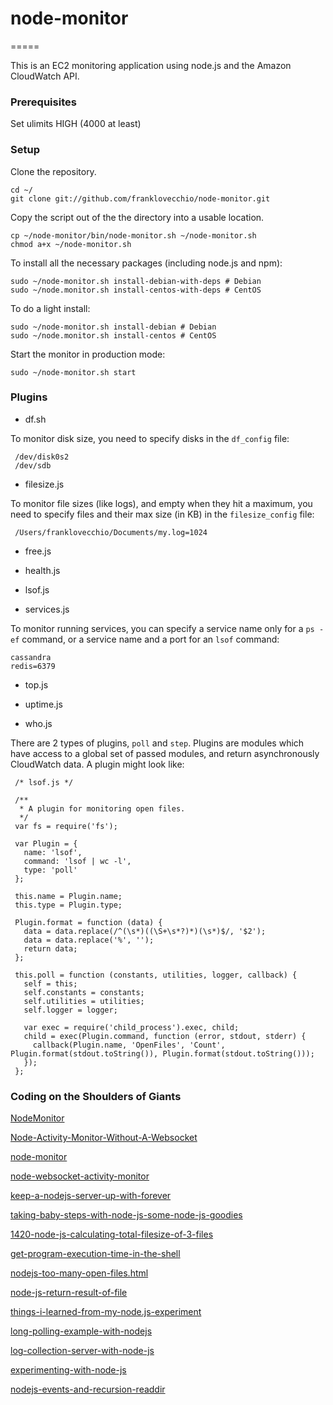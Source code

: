 # node-monitor
=====

This is an EC2 monitoring application using node.js and the Amazon CloudWatch API.

### Prerequisites
	
Set ulimits HIGH (4000 at least)

### Setup

Clone the repository.

    cd ~/
    git clone git://github.com/franklovecchio/node-monitor.git
    
Copy the script out of the the directory into a usable location.   
    
    cp ~/node-monitor/bin/node-monitor.sh ~/node-monitor.sh
    chmod a+x ~/node-monitor.sh
    
To install all the necessary packages (including node.js and npm):
    
	sudo ~/node-monitor.sh install-debian-with-deps # Debian
	sudo ~/node.monitor.sh install-centos-with-deps # CentOS
	
To do a light install:
 
    sudo ~/node-monitor.sh install-debian # Debian
	sudo ~/node.monitor.sh install-centos # CentOS

Start the monitor in production mode:
	
	sudo ~/node-monitor.sh start
	
### Plugins

* df.sh 

To monitor disk size, you need to specify disks in the `df_config` file:

     /dev/disk0s2
     /dev/sdb

* filesize.js

 To monitor file sizes (like logs), and empty when they hit a maximum, you need to specify files and their max size (in KB) in the `filesize_config` file:
 
     /Users/franklovecchio/Documents/my.log=1024

* free.js

* health.js

* lsof.js

* services.js

To monitor running services, you can specify a service name only for a `ps -ef` command, or a service name and a port for an `lsof` command:

    cassandra
    redis=6379

* top.js

* uptime.js

* who.js


There are 2 types of plugins, `poll` and `step`.  Plugins are modules which have access to a global set of passed modules, and return asynchronously CloudWatch data.  A plugin might look like:

     /* lsof.js */

     /**
      * A plugin for monitoring open files.
      */
     var fs = require('fs');

     var Plugin = {
       name: 'lsof',
       command: 'lsof | wc -l',
       type: 'poll'
     };

     this.name = Plugin.name;
     this.type = Plugin.type;

     Plugin.format = function (data) {
       data = data.replace(/^(\s*)((\S+\s*?)*)(\s*)$/, '$2');
       data = data.replace('%', '');
       return data;
     };

     this.poll = function (constants, utilities, logger, callback) {
       self = this;
       self.constants = constants;
       self.utilities = utilities;
       self.logger = logger;

       var exec = require('child_process').exec, child;
       child = exec(Plugin.command, function (error, stdout, stderr) {
         callback(Plugin.name, 'OpenFiles', 'Count', Plugin.format(stdout.toString()), Plugin.format(stdout.toString()));
       });
     };


### Coding on the Shoulders of Giants

[NodeMonitor](https://github.com/meltingice/NodeMonitor)

[Node-Activity-Monitor-Without-A-Websocket](https://github.com/robrighter/Node-Activity-Monitor-Without-A-Websocket)

[node-monitor](https://github.com/lorenwest/node-monitor)

[node-websocket-activity-monitor](https://github.com/makoto/node-websocket-activity-monitor)

[keep-a-nodejs-server-up-with-forever](http://blog.nodejitsu.com/keep-a-nodejs-server-up-with-forever)

[taking-baby-steps-with-node-js-some-node-js-goodies](http://elegantcode.com/2011/04/12/taking-baby-steps-with-node-js-some-node-js-goodies/)

[1420-node-js-calculating-total-filesize-of-3-files](http://refactormycode.com/codes/1420-node-js-calculating-total-filesize-of-3-files)

[get-program-execution-time-in-the-shell](http://stackoverflow.com/questions/385408/get-program-execution-time-in-the-shell)

[nodejs-too-many-open-files.html](http://www.neeraj.name/2010/03/30/nodejs-too-many-open-files.html)

[node-js-return-result-of-file](http://stackoverflow.com/questions/3877915/node-js-return-result-of-file)

[things-i-learned-from-my-node.js-experiment](http://jeffkreeftmeijer.com/2010/things-i-learned-from-my-node.js-experiment)

[long-polling-example-with-nodejs](http://www.contentwithstyle.co.uk/content/long-polling-example-with-nodejs)

[log-collection-server-with-node-js](http://lethain.com/log-collection-server-with-node-js)

[experimenting-with-node-js](http://jeffkreeftmeijer.com/2010/experimenting-with-node-js)

[nodejs-events-and-recursion-readdir](http://utahjs.com/2010/09/16/nodejs-events-and-recursion-readdir/)